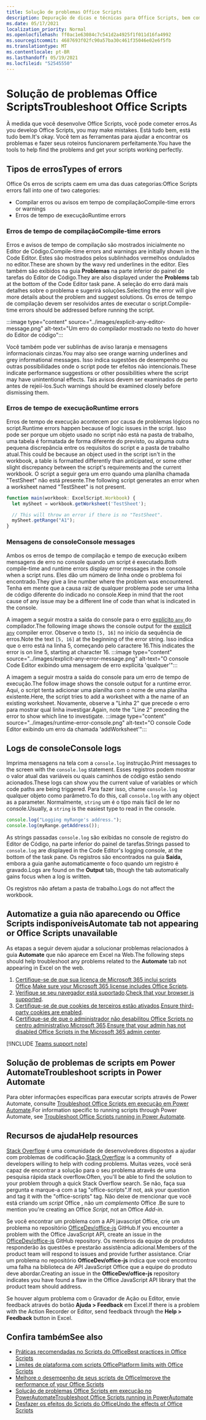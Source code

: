 ```yaml
---
title: Solução de problemas Office Scripts
description: Depuração de dicas e técnicas para Office Scripts, bem como recursos de ajuda.
ms.date: 05/17/2021
localization_priority: Normal
ms.openlocfilehash: ff0ac1e63084c7c541d2a4925f1f011d16fa4992
ms.sourcegitcommit: 4687693f02fc90a57ba30c461f35046e02e6f5fb
ms.translationtype: MT
ms.contentlocale: pt-BR
ms.lasthandoff: 05/19/2021
ms.locfileid: "52545550"
---
```

# <a name="troubleshoot-office-scripts"></a><span data-ttu-id="05e35-103">Solução de problemas Office Scripts</span><span class="sxs-lookup"><span data-stu-id="05e35-103">Troubleshoot Office Scripts</span></span>

<span data-ttu-id="05e35-104">À medida que você desenvolve Office Scripts, você pode cometer erros.</span><span class="sxs-lookup"><span data-stu-id="05e35-104">As you develop Office Scripts, you may make mistakes.</span></span> <span data-ttu-id="05e35-105">Está tudo bem, está tudo bem.</span><span class="sxs-lookup"><span data-stu-id="05e35-105">It's okay.</span></span> <span data-ttu-id="05e35-106">Você tem as ferramentas para ajudar a encontrar os problemas e fazer seus roteiros funcionarem perfeitamente.</span><span class="sxs-lookup"><span data-stu-id="05e35-106">You have the tools to help find the problems and get your scripts working perfectly.</span></span>

## <a name="types-of-errors"></a><span data-ttu-id="05e35-107">Tipos de erros</span><span class="sxs-lookup"><span data-stu-id="05e35-107">Types of errors</span></span>

<span data-ttu-id="05e35-108">Office Os erros de scripts caem em uma das duas categorias:</span><span class="sxs-lookup"><span data-stu-id="05e35-108">Office Scripts errors fall into one of two categories:</span></span>

* <span data-ttu-id="05e35-109">Compilar erros ou avisos em tempo de compilação</span><span class="sxs-lookup"><span data-stu-id="05e35-109">Compile-time errors or warnings</span></span>
* <span data-ttu-id="05e35-110">Erros de tempo de execução</span><span class="sxs-lookup"><span data-stu-id="05e35-110">Runtime errors</span></span>

### <a name="compile-time-errors"></a><span data-ttu-id="05e35-111">Erros de tempo de compilação</span><span class="sxs-lookup"><span data-stu-id="05e35-111">Compile-time errors</span></span>

<span data-ttu-id="05e35-112">Erros e avisos de tempo de compilação são mostrados inicialmente no Editor de Código.</span><span class="sxs-lookup"><span data-stu-id="05e35-112">Compile-time errors and warnings are initially shown in the Code Editor.</span></span> <span data-ttu-id="05e35-113">Estes são mostrados pelos sublinhados vermelhos ondulados no editor.</span><span class="sxs-lookup"><span data-stu-id="05e35-113">These are shown by the wavy red underlines in the editor.</span></span> <span data-ttu-id="05e35-114">Eles também são exibidos na guia **Problemas** na parte inferior do painel de tarefas do Editor de Código.</span><span class="sxs-lookup"><span data-stu-id="05e35-114">They are also displayed under the **Problems** tab at the bottom of the Code Editor task pane.</span></span> <span data-ttu-id="05e35-115">A seleção do erro dará mais detalhes sobre o problema e sugerirá soluções.</span><span class="sxs-lookup"><span data-stu-id="05e35-115">Selecting the error will give more details about the problem and suggest solutions.</span></span> <span data-ttu-id="05e35-116">Os erros de tempo de compilação devem ser resolvidos antes de executar o script.</span><span class="sxs-lookup"><span data-stu-id="05e35-116">Compile-time errors should be addressed before running the script.</span></span>

:::image type="content" source="../images/explicit-any-editor-message.png" alt-text="Um erro do compilador mostrado no texto do hover do Editor de código":::

<span data-ttu-id="05e35-118">Você também pode ver sublinhas de aviso laranja e mensagens informacionais cinzas.</span><span class="sxs-lookup"><span data-stu-id="05e35-118">You may also see orange warning underlines and grey informational messages.</span></span> <span data-ttu-id="05e35-119">Isso indica sugestões de desempenho ou outras possibilidades onde o script pode ter efeitos não intencionais.</span><span class="sxs-lookup"><span data-stu-id="05e35-119">These indicate performance suggestions or other possibilities where the script may have unintentional effects.</span></span> <span data-ttu-id="05e35-120">Tais avisos devem ser examinados de perto antes de rejeií-los.</span><span class="sxs-lookup"><span data-stu-id="05e35-120">Such warnings should be examined closely before dismissing them.</span></span>

### <a name="runtime-errors"></a><span data-ttu-id="05e35-121">Erros de tempo de execução</span><span class="sxs-lookup"><span data-stu-id="05e35-121">Runtime errors</span></span>

<span data-ttu-id="05e35-122">Erros de tempo de execução acontecem por causa de problemas lógicos no script.</span><span class="sxs-lookup"><span data-stu-id="05e35-122">Runtime errors happen because of logic issues in the script.</span></span> <span data-ttu-id="05e35-123">Isso pode ser porque um objeto usado no script não está na pasta de trabalho, uma tabela é formatada de forma diferente do previsto, ou alguma outra pequena discrepância entre os requisitos do script e a pasta de trabalho atual.</span><span class="sxs-lookup"><span data-stu-id="05e35-123">This could be because an object used in the script isn't in the workbook, a table is formatted differently than anticipated, or some other slight discrepancy between the script's requirements and the current workbook.</span></span> <span data-ttu-id="05e35-124">O script a seguir gera um erro quando uma planilha chamada "TestSheet" não está presente.</span><span class="sxs-lookup"><span data-stu-id="05e35-124">The following script generates an error when a worksheet named "TestSheet" is not present.</span></span>

```TypeScript
function main(workbook: ExcelScript.Workbook) {
  let mySheet = workbook.getWorksheet('TestSheet');

  // This will throw an error if there is no "TestSheet".
  mySheet.getRange("A1");
}
```

### <a name="console-messages"></a><span data-ttu-id="05e35-125">Mensagens de console</span><span class="sxs-lookup"><span data-stu-id="05e35-125">Console messages</span></span>

<span data-ttu-id="05e35-126">Ambos os erros de tempo de compilação e tempo de execução exibem mensagens de erro no console quando um script é executado.</span><span class="sxs-lookup"><span data-stu-id="05e35-126">Both compile-time and runtime errors display error messages in the console when a script runs.</span></span> <span data-ttu-id="05e35-127">Eles dão um número de linha onde o problema foi encontrado.</span><span class="sxs-lookup"><span data-stu-id="05e35-127">They give a line number where the problem was encountered.</span></span> <span data-ttu-id="05e35-128">Tenha em mente que a causa raiz de qualquer problema pode ser uma linha de código diferente do indicado no console.</span><span class="sxs-lookup"><span data-stu-id="05e35-128">Keep in mind that the root cause of any issue may be a different line of code than what is indicated in the console.</span></span>

<span data-ttu-id="05e35-129">A imagem a seguir mostra a saída do console para o erro [explícito `any` ](../develop/typescript-restrictions.md) do compilador.</span><span class="sxs-lookup"><span data-stu-id="05e35-129">The following image shows the console output for the [explicit `any`](../develop/typescript-restrictions.md) compiler error.</span></span> <span data-ttu-id="05e35-130">Observe o texto `[5, 16]` no início da sequência de erros.</span><span class="sxs-lookup"><span data-stu-id="05e35-130">Note the text `[5, 16]` at the beginning of the error string.</span></span> <span data-ttu-id="05e35-131">Isso indica que o erro está na linha 5, começando pelo caractere 16.</span><span class="sxs-lookup"><span data-stu-id="05e35-131">This indicates the error is on line 5, starting at character 16.</span></span>
:::image type="content" source="../images/explicit-any-error-message.png" alt-text="O console Code Editor exibindo uma mensagem de erro explícita 'qualquer'":::

<span data-ttu-id="05e35-133">A imagem a seguir mostra a saída do console para um erro de tempo de execução.</span><span class="sxs-lookup"><span data-stu-id="05e35-133">The follow image shows the console output for a runtime error.</span></span> <span data-ttu-id="05e35-134">Aqui, o script tenta adicionar uma planilha com o nome de uma planilha existente.</span><span class="sxs-lookup"><span data-stu-id="05e35-134">Here, the script tries to add a worksheet with a the name of an existing worksheet.</span></span> <span data-ttu-id="05e35-135">Novamente, observe a "Linha 2" que precede o erro para mostrar qual linha investigar.</span><span class="sxs-lookup"><span data-stu-id="05e35-135">Again, note the "Line 2" preceding the error to show which line to investigate.</span></span>
:::image type="content" source="../images/runtime-error-console.png" alt-text="O console Code Editor exibindo um erro da chamada 'addWorksheet'":::

## <a name="console-logs"></a><span data-ttu-id="05e35-137">Logs de console</span><span class="sxs-lookup"><span data-stu-id="05e35-137">Console logs</span></span>

<span data-ttu-id="05e35-138">Imprima mensagens na tela com a `console.log` instrução.</span><span class="sxs-lookup"><span data-stu-id="05e35-138">Print messages to the screen with the `console.log` statement.</span></span> <span data-ttu-id="05e35-139">Esses registros podem mostrar o valor atual das variáveis ou quais caminhos de código estão sendo acionados.</span><span class="sxs-lookup"><span data-stu-id="05e35-139">These logs can show you the current value of variables or which code paths are being triggered.</span></span> <span data-ttu-id="05e35-140">Para fazer isso, chame `console.log` qualquer objeto como parâmetro.</span><span class="sxs-lookup"><span data-stu-id="05e35-140">To do this, call `console.log` with any object as a parameter.</span></span> <span data-ttu-id="05e35-141">Normalmente, `string` um é o tipo mais fácil de ler no console.</span><span class="sxs-lookup"><span data-stu-id="05e35-141">Usually, a `string` is the easiest type to read in the console.</span></span>

```TypeScript
console.log("Logging myRange's address.");
console.log(myRange.getAddress());
```

<span data-ttu-id="05e35-142">As strings passadas `console.log` são exibidas no console de registro do Editor de Código, na parte inferior do painel de tarefas.</span><span class="sxs-lookup"><span data-stu-id="05e35-142">Strings passed to `console.log` are displayed in the Code Editor's logging console, at the bottom of the task pane.</span></span> <span data-ttu-id="05e35-143">Os registros são encontrados na guia **Saída,** embora a guia ganhe automaticamente o foco quando um registro é gravado.</span><span class="sxs-lookup"><span data-stu-id="05e35-143">Logs are found on the **Output** tab, though the tab automatically gains focus when a log is written.</span></span>

<span data-ttu-id="05e35-144">Os registros não afetam a pasta de trabalho.</span><span class="sxs-lookup"><span data-stu-id="05e35-144">Logs do not affect the workbook.</span></span>

## <a name="automate-tab-not-appearing-or-office-scripts-unavailable"></a><span data-ttu-id="05e35-145">Automatize a guia não aparecendo ou Office Scripts indisponíveis</span><span class="sxs-lookup"><span data-stu-id="05e35-145">Automate tab not appearing or Office Scripts unavailable</span></span>

<span data-ttu-id="05e35-146">As etapas a seguir devem ajudar a solucionar problemas relacionados à guia **Automate** que não aparece em Excel na Web.</span><span class="sxs-lookup"><span data-stu-id="05e35-146">The following steps should help troubleshoot any problems related to the **Automate** tab not appearing in Excel on the web.</span></span>

1. <span data-ttu-id="05e35-147">[Certifique-se de que sua licença de Microsoft 365 inclui scripts Office](../overview/excel.md#requirements).</span><span class="sxs-lookup"><span data-stu-id="05e35-147">[Make sure your Microsoft 365 license includes Office Scripts](../overview/excel.md#requirements).</span></span>
1. <span data-ttu-id="05e35-148">[Verifique se seu navegador está suportado](platform-limits.md#browser-support).</span><span class="sxs-lookup"><span data-stu-id="05e35-148">[Check that your browser is supported](platform-limits.md#browser-support).</span></span>
1. <span data-ttu-id="05e35-149">[Certifique-se de que cookies de terceiros estão ativados](platform-limits.md#third-party-cookies).</span><span class="sxs-lookup"><span data-stu-id="05e35-149">[Ensure third-party cookies are enabled](platform-limits.md#third-party-cookies).</span></span>
1. <span data-ttu-id="05e35-150">[Certifique-se de que o administrador não desabilitou Office Scripts no centro administrativo Microsoft 365](/microsoft-365/admin/manage/manage-office-scripts-settings).</span><span class="sxs-lookup"><span data-stu-id="05e35-150">[Ensure that your admin has not disabled Office Scripts in the Microsoft 365 admin center](/microsoft-365/admin/manage/manage-office-scripts-settings).</span></span>

[!INCLUDE [Teams support note](../includes/teams-support-note.md)]

## <a name="troubleshoot-scripts-in-power-automate"></a><span data-ttu-id="05e35-151">Solução de problemas de scripts em Power Automate</span><span class="sxs-lookup"><span data-stu-id="05e35-151">Troubleshoot scripts in Power Automate</span></span>

<span data-ttu-id="05e35-152">Para obter informações específicas para executar scripts através de Power Automate, consulte [Troubleshoot Office Scripts em execução em Power Automate](power-automate-troubleshooting.md).</span><span class="sxs-lookup"><span data-stu-id="05e35-152">For information specific to running scripts through Power Automate, see [Troubleshoot Office Scripts running in Power Automate](power-automate-troubleshooting.md).</span></span>

## <a name="help-resources"></a><span data-ttu-id="05e35-153">Recursos de ajuda</span><span class="sxs-lookup"><span data-stu-id="05e35-153">Help resources</span></span>

<span data-ttu-id="05e35-154">[Stack Overflow](https://stackoverflow.com/questions/tagged/office-scripts) é uma comunidade de desenvolvedores dispostos a ajudar com problemas de codificação.</span><span class="sxs-lookup"><span data-stu-id="05e35-154">[Stack Overflow](https://stackoverflow.com/questions/tagged/office-scripts) is a community of developers willing to help with coding problems.</span></span> <span data-ttu-id="05e35-155">Muitas vezes, você será capaz de encontrar a solução para o seu problema através de uma pesquisa rápida stack overflow.</span><span class="sxs-lookup"><span data-stu-id="05e35-155">Often, you'll be able to find the solution to your problem through a quick Stack Overflow search.</span></span> <span data-ttu-id="05e35-156">Se não, faça sua pergunta e marque-a com a tag "office-scripts".</span><span class="sxs-lookup"><span data-stu-id="05e35-156">If not, ask your question and tag it with the "office-scripts" tag.</span></span> <span data-ttu-id="05e35-157">Não deixe de mencionar que você está criando um *script* Office , não um *complemento* Office .</span><span class="sxs-lookup"><span data-stu-id="05e35-157">Be sure to mention you're creating an Office *Script*, not an Office *Add-in*.</span></span>

<span data-ttu-id="05e35-158">Se você encontrar um problema com a API javascript Office, crie um problema no repositório [OfficeDev/office-js](https://github.com/OfficeDev/office-js) GitHub.</span><span class="sxs-lookup"><span data-stu-id="05e35-158">If you encounter a problem with the Office JavaScript API, create an issue in the [OfficeDev/office-js](https://github.com/OfficeDev/office-js) GitHub repository.</span></span> <span data-ttu-id="05e35-159">Os membros da equipe de produtos responderão às questões e prestarão assistência adicional.</span><span class="sxs-lookup"><span data-stu-id="05e35-159">Members of the product team will respond to issues and provide further assistance.</span></span> <span data-ttu-id="05e35-160">Criar um problema no repositório **OfficeDev/office-js** indica que você encontrou uma falha na biblioteca de API JavaScript Office que a equipe do produto deve abordar.</span><span class="sxs-lookup"><span data-stu-id="05e35-160">Creating an issue in the **OfficeDev/office-js** repository indicates you have found a flaw in the Office JavaScript API library that the product team should address.</span></span>

<span data-ttu-id="05e35-161">Se houver algum problema com o Gravador de Ação ou Editor, envie feedback através do botão **Ajuda > Feedback** em Excel.</span><span class="sxs-lookup"><span data-stu-id="05e35-161">If there is a problem with the Action Recorder or Editor, send feedback through the **Help > Feedback** button in Excel.</span></span>

## <a name="see-also"></a><span data-ttu-id="05e35-162">Confira também</span><span class="sxs-lookup"><span data-stu-id="05e35-162">See also</span></span>

- [<span data-ttu-id="05e35-163">Práticas recomendadas no Scripts do Office</span><span class="sxs-lookup"><span data-stu-id="05e35-163">Best practices in Office Scripts</span></span>](../develop/best-practices.md)
- [<span data-ttu-id="05e35-164">Limites de plataforma com scripts Office</span><span class="sxs-lookup"><span data-stu-id="05e35-164">Platform limits with Office Scripts</span></span>](platform-limits.md)
- [<span data-ttu-id="05e35-165">Melhore o desempenho de seus scripts de Office</span><span class="sxs-lookup"><span data-stu-id="05e35-165">Improve the performance of your Office Scripts</span></span>](../develop/web-client-performance.md)
- [<span data-ttu-id="05e35-166">Solução de problemas Office Scripts em execução no PowerAutomate</span><span class="sxs-lookup"><span data-stu-id="05e35-166">Troubleshoot Office Scripts running in PowerAutomate</span></span>](power-automate-troubleshooting.md)
- [<span data-ttu-id="05e35-167">Desfazer os efeitos do Scripts do Office</span><span class="sxs-lookup"><span data-stu-id="05e35-167">Undo the effects of Office Scripts</span></span>](undo.md)
